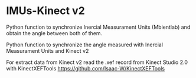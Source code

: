 # IMUs-Kinect v2
Python function to synchronize Inercial Measurament Units (Mbientlab) and obtain the angle between both of them.

Python function to synchronize the angle measured with Inercial Measurament Units and Kinect v2


For extract data from Kinect v2 read the .xef record from Kinect Studio 2.0 with KinectXEFTools https://github.com/Isaac-W/KinectXEFTools
